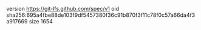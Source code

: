 version https://git-lfs.github.com/spec/v1
oid sha256:695a4fbe88de103f9df5457380f36c91b870f3f11c78f0c57a66da4f3a917669
size 1654
